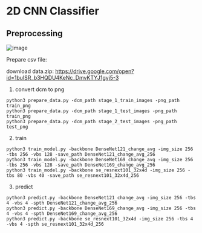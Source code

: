 # 2D CNN Classifier

## Preprocessing
![image](https://github.com/SeuTao/RSNA2019_1st_place_solution/blob/master/png/preprocessing.png)

Prepare csv file:

download data.zip:  https://drive.google.com/open?id=1buISR_b3HQDU4KeNc_DmvKTYJ1gvj5-3


1. convert dcm to png
```
python3 prepare_data.py -dcm_path stage_1_train_images -png_path train_png
python3 prepare_data.py -dcm_path stage_1_test_images -png_path train_png
python3 prepare_data.py -dcm_path stage_2_test_images -png_path test_png
```

2. train

```
python3 train_model.py -backbone DenseNet121_change_avg -img_size 256 -tbs 256 -vbs 128 -save_path DenseNet121_change_avg_256
python3 train_model.py -backbone DenseNet169_change_avg -img_size 256 -tbs 256 -vbs 128 -save_path DenseNet169_change_avg_256
python3 train_model.py -backbone se_resnext101_32x4d -img_size 256 -tbs 80 -vbs 40 -save_path se_resnext101_32x4d_256
```

3. predict
```
python3 predict.py -backbone DenseNet121_change_avg -img_size 256 -tbs 4 -vbs 4 -spth DenseNet121_change_avg_256
python3 predict.py -backbone DenseNet169_change_avg -img_size 256 -tbs 4 -vbs 4 -spth DenseNet169_change_avg_256
python3 predict.py -backbone se_resnext101_32x4d -img_size 256 -tbs 4 -vbs 4 -spth se_resnext101_32x4d_256
```